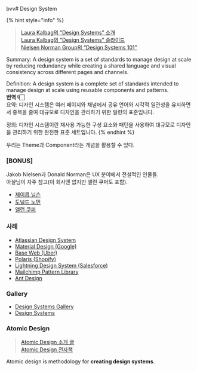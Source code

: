bvv# Design System

{% hint style="info" %}
> [Laura Kalbag의 “Design Systems” 소개](https://24ways.org/2012/design-systems/)\
> [Laura Kalbag의 “Design Systems” 슬라이드](https://speakerdeck.com/laurakalbag/design-systems-1)\
> [Nielsen Norman Group의 “Design Systems 101”](https://www.nngroup.com/articles/design-systems-101/)

Summary: A design system is a set of standards to manage design at scale by reducing redundancy while creating a shared language and visual consistency across different pages and channels.

Definition: A design system is a complete set of standards intended to manage design at scale using reusable components and patterns.
</br>
**번역 👇🏻**\
요약: 디자인 시스템은 여러 페이지와 채널에서 공유 언어와 시각적 일관성을 유지하면서 중복을 줄여 대규모로 디자인을 관리하기 위한 일련의 표준입니다.

정의: 디자인 시스템이란 재사용 가능한 구성 요소와 패턴을 사용하여 대규모로 디자인을 관리하기 위한 완전한 표준 세트입니다.
{% endhint %}

우리는 Theme과 Component라는 개념을 활용할 수 있다.

### [BONUS]

Jakob Nielsen과 Donald Norman은 UX 분야에서 전설적인 인물들.</br>아샬님이 자주 참고(이 회사엔 없지만 앨런 쿠퍼도 포함).

- [제이콥 닐슨](https://ko.wikipedia.org/wiki/제이콥_닐슨)
- [도널드 노먼](https://ko.wikipedia.org/wiki/도널드_노먼)
- [앨런 쿠퍼](https://en.wikipedia.org/wiki/Alan_Cooper)

### 사례

- [Atlassian Design System](https://atlassian.design/)
- [Material Design (Google)](https://material.io/)
- [Base Web (Uber)](https://baseweb.design/)
- [Polaris (Shopify)](https://polaris.shopify.com/)
- [Lightning Design System (Salesforce)](https://www.lightningdesignsystem.com/)
- [Mailchimp Pattern Library](https://ux.mailchimp.com/patterns)
- [Ant Design](https://ant.design/)

### Gallery

- [Design Systems Gallery](https://designsystemsrepo.com/design-systems/)
- [Design Systems](https://www.designsystems.com/open-design-systems/)

### Atomic Design

> [Atomic Design 소개 글](https://bradfrost.com/blog/post/atomic-web-design/)\
> [Atomic Design 전자책](https://atomicdesign.bradfrost.com/)

Atomic design is methodology for **creating design systems**.
